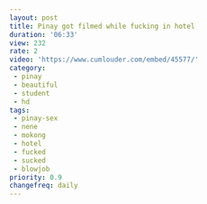 ```yaml
---
layout: post
title: Pinay got filmed while fucking in hotel
duration: '06:33'
view: 232
rate: 2
video: 'https://www.cumlouder.com/embed/45577/'
category: 
 - pinay
 - beautiful
 - student
 - hd
tags: 
 - pinay-sex
 - nene
 - mokong
 - hotel 
 - fucked
 - sucked
 - blowjob
priority: 0.9
changefreq: daily
---
```

